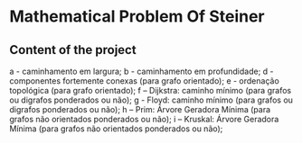 # Mathematical Problem Of Steiner

## Content of the project
a - caminhamento em largura;
b - caminhamento em profundidade;
d - componentes fortemente conexas (para grafo
orientado);
e - ordenação topológica (para grafo orientado);
f – Dijkstra: caminho mínimo (para grafos ou digrafos
ponderados ou não);
g - Floyd: caminho mínimo (para grafos ou digrafos
ponderados ou não);
h – Prim: Árvore Geradora Mínima (para grafos não
orientados ponderados ou não);
i – Kruskal: Árvore Geradora Mínima (para grafos não
orientados ponderados ou não);